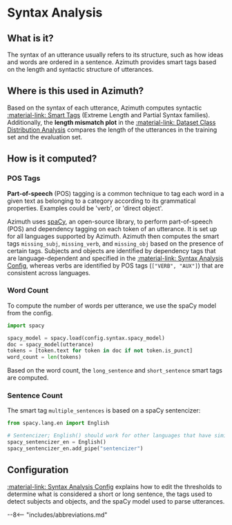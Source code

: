 # Syntax Analysis

## What is it?

The syntax of an utterance usually refers to its structure, such as how ideas and words are ordered
in a sentence. Azimuth provides smart tags based on the length and syntactic structure of
utterances.

## Where is this used in Azimuth?

Based on the syntax of each utterance, Azimuth computes syntactic [:material-link: Smart
Tags](smart-tags.md) (Extreme Length and Partial Syntax families). Additionally, the
**length mismatch plot** in the
[:material-link: Dataset Class Distribution Analysis](../user-guide/dataset-warnings.md) compares
the length of the utterances in the training set and the evaluation set.

## How is it computed?

### POS Tags

**Part-of-speech** (POS) tagging is a common technique to tag each word in a given text as belonging
to a category according to its grammatical properties. Examples could be 'verb', or 'direct object'.

Azimuth uses [spaCy](https://github.com/explosion/spaCy), an open-source library, to perform
part-of-speech (POS) and dependency tagging on each token of an utterance. It is set up for all
languages supported by Azimuth. Azimuth then computes the smart tags `missing_subj`, `missing_verb`,
and `missing_obj` based on the presence of certain tags. Subjects and objects are identified by
dependency tags that are language-dependent and specified in the
[:material-link: Syntax Analysis Config](../reference/configuration/analyses/syntax.md), whereas
verbs are identified by POS tags (`["VERB", "AUX"]`) that are consistent across languages.

### Word Count

To compute the number of words per utterance, we use the spaCy model from the config.

```python
import spacy

spacy_model = spacy.load(config.syntax.spacy_model)
doc = spacy_model(utterance)
tokens = [token.text for token in doc if not token.is_punct]
word_count = len(tokens)
```
Based on the word count, the `long_sentence` and `short_sentence` smart tags are computed.

### Sentence Count
 The smart
tag `multiple_sentences` is based on a spaCy sentencizer:

```python
from spacy.lang.en import English

# Sentencizer; English() should work for other languages that have similar sentence conventions.
spacy_sentencizer_en = English()
spacy_sentencizer_en.add_pipe("sentencizer")
```

## Configuration

[:material-link: Syntax Analysis Config](../reference/configuration/analyses/syntax.md)
explains how to edit the thresholds to determine what is considered a short or long sentence,
the tags used to detect subjects and objects, and the spaCy model used to parse utterances.


--8<-- "includes/abbreviations.md"
